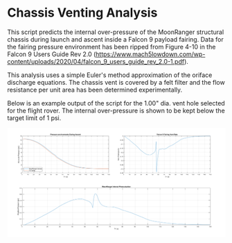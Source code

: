 # Chassis Venting Analysis
This script predicts the internal over-pressure of the MoonRanger structural chassis during launch and ascent inside a Falcon 9 payload fairing. Data for the fairing pressure environment has been ripped from Figure 4-10 in the Falcon 9 Users Guide Rev 2.0 (https://www.mach5lowdown.com/wp-content/uploads/2020/04/falcon_9_users_guide_rev_2.0-1.pdf). 

This analysis uses a simple Euler's method approximation of the oriface discharge equations. The chassis vent is covered by a felt filter and the flow resistance per unit area has been determined experimentally. 

Below is an example output of the script for the 1.00" dia. vent hole selected for the flight rover. The internal over-pressure is shown to be kept below the target limit of 1 psi.

![plot](chassis-venting-ex.png)
